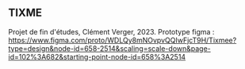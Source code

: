 ## TIXME

Projet de fin d'études, Clément Verger, 2023. 
Prototype figma : https://www.figma.com/proto/WDLQy8mNOvpvQQIwFjcT9H/Tixmee?type=design&node-id=658-2514&scaling=scale-down&page-id=102%3A682&starting-point-node-id=658%3A2514

